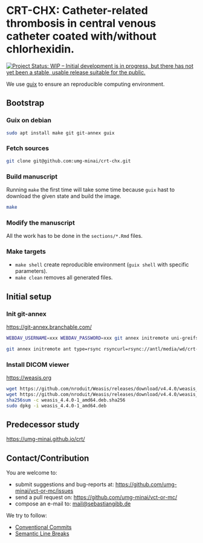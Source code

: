 # CRT-CHX: **C**atheter-**r**elated **t**hrombosis in central venous catheter coated with/without **ch**lorhe**x**idin.

[![Project Status: WIP – Initial development is in progress, but there has not yet been a stable, usable release suitable for the public.](https://www.repostatus.org/badges/latest/wip.svg)](https://www.repostatus.org/#wip)

We use [guix](https://guix.gnu.org) to ensure an reproducible computing environment.

## Bootstrap

### Guix on debian

```bash
sudo apt install make git git-annex guix
```

### Fetch sources

```bash
git clone git@github.com:umg-minai/crt-chx.git
```

### Build manuscript

Running `make` the first time will take some time because
`guix` hast to download the given state and build the image.

```bash
make
```

### Modify the manuscript

All the work has to be done in the `sections/*.Rmd` files.

### Make targets

- `make shell` create reproducible environment (`guix shell` with specific
  parameters).
- `make clean` removes all generated files.


## Initial setup

### Init git-annex

https://git-annex.branchable.com/

```bash
WEBDAV_USERNAME=xxx WEBDAV_PASSWORD=xxx git annex initremote uni-greifswald-nextcloud type=webdav url=https://nextcloud.uni-greifswald.de/remote.php/dav/files/gibbs/9726.crt-chx/git-annex chunk=10mb encryption=none

git annex initremote ant type=rsync rsyncurl=rsync://antl/media/wd/crt-chx/git-annex chunk=10mb encryption=none
```

### Install DICOM viewer

https://weasis.org

```bash
wget https://github.com/nroduit/Weasis/releases/download/v4.4.0/weasis_4.4.0-1_amd64.deb
wget https://github.com/nroduit/Weasis/releases/download/v4.4.0/weasis_4.4.0-1_amd64.deb.sha256
sha256sum -c weasis_4.4.0-1_amd64.deb.sha256
sudo dpkg -i weasis_4.4.0-1_amd64.deb
```

## Predecessor study

https://umg-minai.github.io/crt/

## Contact/Contribution

You are welcome to:

- submit suggestions and bug-reports at: <https://github.com/umg-minai/vct-or-mc/issues>
- send a pull request on: <https://github.com/umg-minai/vct-or-mc/>
- compose an e-mail to: <mail@sebastiangibb.de>

We try to follow:

- [Conventional Commits](https://www.conventionalcommits.org/en/v1.0.0/)
- [Semantic Line Breaks](https://sembr.org/)
